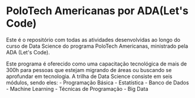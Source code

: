 # PoloTech Americanas por ADA(Let's Code)

Este é o repositório com todas as atividades desenvolvidas ao longo do curso de Data Science do programa PoloTech Americanas, ministrado pela ADA (Let's Code).

Este programa é oferecido como uma capacitação tecnológica de mais de 300h para pessoas que estejam migrando de áreas ou buscando se aprofundar em tecnologia.
A trilha de Data Science consiste em seis módulos, sendo eles:
      - Programação Básica                        - Estatística
      - Banco de Dados                            - Machine Learning
      - Técnicas de Programação                   - Big Data
